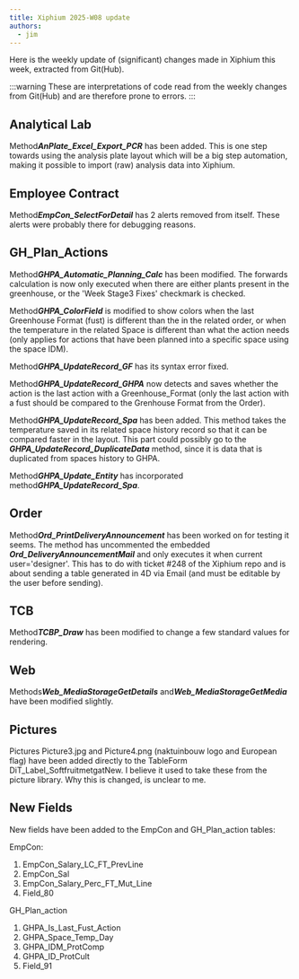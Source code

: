 ```yaml
---
title: Xiphium 2025-W08 update
authors:
  - jim
---
```


Here is the weekly update of (significant) changes made in Xiphium this week, extracted from Git(Hub).

:::warning
These are interpretations of code read from the weekly changes from Git(Hub) and are therefore prone to errors.
:::

<!--truncate-->

## Analytical Lab
Method***AnPlate_Excel_Export_PCR*** has been added. This is one step towards using the analysis plate layout which will be a big step automation, making it possible to import (raw) analysis data into Xiphium.

## Employee Contract
Method***EmpCon_SelectForDetail*** has 2 alerts removed from itself. These alerts were probably there for debugging reasons.

## GH_Plan_Actions
Method***GHPA_Automatic_Planning_Calc*** has been modified. The forwards calculation is now only executed when there are either plants present in the greenhouse, or the 'Week Stage3 Fixes' checkmark is checked.

Method***GHPA_ColorField*** is modified to show colors when the last Greenhouse Format (fust) is different than the in the related order, or when the temperature in the related Space is different than what the action needs (only applies for actions that have been planned into a specific space using the space IDM).

Method***GHPA_UpdateRecord_GF*** has its syntax error fixed.

Method***GHPA_UpdateRecord_GHPA*** now detects and saves whether the action is the last action with a Greenhouse_Format (only the last action with a fust should be compared to the Grenhouse Format from the Order).

Method***GHPA_UpdateRecord_Spa*** has been added. This method takes the temperature saved in its related space history record so that it can be compared faster in the layout. This part could possibly go to the ***GHPA_UpdateRecord_DuplicateData*** method, since it is data that is duplicated from spaces history to GHPA.

Method***GHPA_Update_Entity*** has incorporated method***GHPA_UpdateRecord_Spa***.

## Order
Method***Ord_PrintDeliveryAnnouncement*** has been worked on for testing it seems. The method has uncommented the embedded ***Ord_DeliveryAnnouncementMail*** and only executes it when current user='designer'. This has to do with ticket #248 of the Xiphium repo and is about sending a table generated in 4D via Email (and must be editable by the user before sending).

## TCB
Method***TCBP_Draw*** has been modified to change a few standard values for rendering.

## Web
Methods***Web_MediaStorageGetDetails*** and***Web_MediaStorageGetMedia*** have been modified slightly.

## Pictures
Pictures Picture3.jpg and Picture4.png (naktuinbouw logo and European flag) have been added directly to the TableForm DiT_Label_SoftfruitmetgatNew. I believe it used to take these from the picture library. Why this is changed, is unclear to me.

## New Fields
New fields have been added to the EmpCon and GH_Plan_action tables:

EmpCon:
1. EmpCon_Salary_LC_FT_PrevLine
2. EmpCon_Sal
3. EmpCon_Salary_Perc_FT_Mut_Line
4. Field_80

GH_Plan_action
1. GHPA_Is_Last_Fust_Action
2. GHPA_Space_Temp_Day
3. GHPA_IDM_ProtComp
4. GHPA_ID_ProtCult
5. Field_91